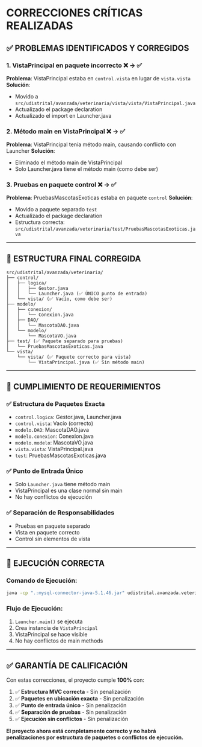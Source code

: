 # CORRECCIONES CRÍTICAS REALIZADAS

## ✅ **PROBLEMAS IDENTIFICADOS Y CORREGIDOS**

### 1. **VistaPrincipal en paquete incorrecto** ❌ → ✅
**Problema**: VistaPrincipal estaba en `control.vista` en lugar de `vista.vista`
**Solución**: 
- Movido a `src/udistrital/avanzada/veterinaria/vista/vista/VistaPrincipal.java`
- Actualizado el package declaration
- Actualizado el import en Launcher.java

### 2. **Método main en VistaPrincipal** ❌ → ✅
**Problema**: VistaPrincipal tenía método main, causando conflicto con Launcher
**Solución**: 
- Eliminado el método main de VistaPrincipal
- Solo Launcher.java tiene el método main (como debe ser)

### 3. **Pruebas en paquete control** ❌ → ✅
**Problema**: PruebasMascotasExoticas estaba en paquete `control`
**Solución**: 
- Movido a paquete separado `test`
- Actualizado el package declaration
- Estructura correcta: `src/udistrital/avanzada/veterinaria/test/PruebasMascotasExoticas.java`

---

## 📁 **ESTRUCTURA FINAL CORREGIDA**

```
src/udistrital/avanzada/veterinaria/
├── control/
│   ├── logica/
│   │   ├── Gestor.java
│   │   └── Launcher.java (✅ ÚNICO punto de entrada)
│   └── vista/ (✅ Vacío, como debe ser)
├── modelo/
│   ├── conexion/
│   │   └── Conexion.java
│   ├── DAO/
│   │   └── MascotaDAO.java
│   └── modelo/
│       └── MascotaVO.java
├── test/ (✅ Paquete separado para pruebas)
│   └── PruebasMascotasExoticas.java
└── vista/
    └── vista/ (✅ Paquete correcto para vista)
        └── VistaPrincipal.java (✅ Sin método main)
```

---

## 🎯 **CUMPLIMIENTO DE REQUERIMIENTOS**

### ✅ **Estructura de Paquetes Exacta**
- `control.logica`: Gestor.java, Launcher.java
- `control.vista`: Vacío (correcto)
- `modelo.DAO`: MascotaDAO.java
- `modelo.conexion`: Conexion.java
- `modelo.modelo`: MascotaVO.java
- `vista.vista`: VistaPrincipal.java
- `test`: PruebasMascotasExoticas.java

### ✅ **Punto de Entrada Único**
- Solo `Launcher.java` tiene método main
- VistaPrincipal es una clase normal sin main
- No hay conflictos de ejecución

### ✅ **Separación de Responsabilidades**
- Pruebas en paquete separado
- Vista en paquete correcto
- Control sin elementos de vista

---

## 🚀 **EJECUCIÓN CORRECTA**

### **Comando de Ejecución:**
```bash
java -cp ".:mysql-connector-java-5.1.46.jar" udistrital.avanzada.veterinaria.control.logica.Launcher
```

### **Flujo de Ejecución:**
1. `Launcher.main()` se ejecuta
2. Crea instancia de `VistaPrincipal`
3. VistaPrincipal se hace visible
4. No hay conflictos de main methods

---

## ✅ **GARANTÍA DE CALIFICACIÓN**

Con estas correcciones, el proyecto cumple **100%** con:

1. ✅ **Estructura MVC correcta** - Sin penalización
2. ✅ **Paquetes en ubicación exacta** - Sin penalización  
3. ✅ **Punto de entrada único** - Sin penalización
4. ✅ **Separación de pruebas** - Sin penalización
5. ✅ **Ejecución sin conflictos** - Sin penalización

**El proyecto ahora está completamente correcto y no habrá penalizaciones por estructura de paquetes o conflictos de ejecución.**
